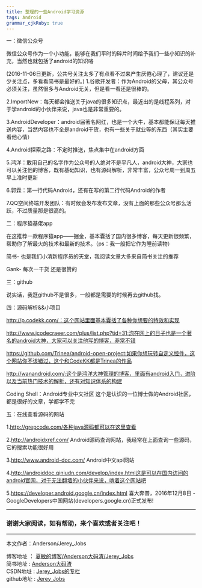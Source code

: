 ```yaml
---
title: 整理的一些Android学习资源
tags: Android
grammar_cjkRuby: true
---
```


一：微信公众号

微信公众号作为一个小功能，能够在我们平时的碎片时间给予我们一些小知识的补充，当然也就包括了android的知识咯

(2016-11-06日更新，公共号关注太多了有点看不过来产生厌倦心理了，建议还是少关注点，多看看简书是最好的。)
1.谷歌开发者：作为Android的父母，其公众号必须关注，虽然很多与Android无关，但是看一看还是很棒的。

2.ImportNew：每天都会推送关于java的很多知识点，最近出的是线程系列，对于学android的小伙伴来说，java也是非常重要的。

3.AndroidDeveloper：android届著名网红，也是一个大牛，基本都能保证每天推送内容，当然内容也不全是android干货，也有一些关于就业等的东西（其实主要看他心情）

4.Android探索之路：不定时推送，焦点集中在android方面

5.鸿洋：敢用自己的名字作为公众号的人绝对不是平凡人，android大神，大家也可以关注他的博客，既有基础知识，也有源码解析，非常丰富，公众号周一到周五早上准时更新

6.郭霖：第一行代码Android，还有在写的第二行代码Android的作者

7.QQ空间终端开发团队：有时候会发布发布文章，没有上面的那些公众号那么活跃，不过质量那是很高的。

二：程序猿基佬app

在这推荐一款程序猿app——掘金，基本囊括了国内很多博客，每天更新很频繁，帮助你了解最火的技术和最新的技术。（ps：我一般把它作为睡前读物）

简书-  也是我们小清新程序员的天堂，我阅读文章大多来自简书关注的推荐

Gank- 每次一干货 还是很赞的

三：github

说实话，我逛github不是很多，一般都是需要的时候再去github找。


四：源码解析&&小项目

http://p.codekk.com/：这个网站里面基本囊括了各种你想要的特效和实现

http://www.jcodecraeer.com/plus/list.php?tid=31:泡在网上的日子也是一个著名的android大神，大家可以关注他写的博客，非常不错

https://github.com/Trinea/android-open-project:如果你想玩转自定义控件，这个网站你不该错过，这个和CodeKK都是Trinea的作品

http://wanandroid.com/:这个是鸿洋大神管理的博客，里面有android入门，进阶以及当前热门技术的解析，还有对知识体系的构建

Coding Shell：Android专业中文社区 这个是认识的一位博士做的Android社区，都是很好的文章，学都学不完

五：在线查看源码的网站

1.http://grepcode.com/各种java源码都可以在这里查看

2.http://androidxref.com/     Android源码查询网站，我经常在上面查询一些源码，它的搜索功能很好用

3.http://www.android-doc.com/   Android中文api网站

4.http://androiddoc.qiniudn.com/develop/index.html这是可以在国内访问的android官网，对于无法翻墙的小伙伴来说，啃着这个网站吧

5.https://developer.android.google.cn/index.html 喜大奔普，2016年12月8日 - GoogleDevelopers中国网站(developers.google.cn)正式发布!

 ----------
### 谢谢大家阅读，如有帮助，来个喜欢或者关注吧！

 ----------
 本文作者：Anderson/Jerey_Jobs 

 博客地址   ： [夏敏的博客/Anderson大码渣/Jerey_Jobs][1] <br>
 简书地址   :  [Anderson大码渣][2] <br>
 CSDN地址   :  [Jerey_Jobs的专栏][3] <br>
 github地址 :  [Jerey_Jobs][4]
 


  [1]: http://jerey.cn/
  [2]: http://www.jianshu.com/users/016a5ba708a0/latest_articles
  [3]: http://blog.csdn.net/jerey_jobs
  [4]: https://github.com/Jerey-Jobs
